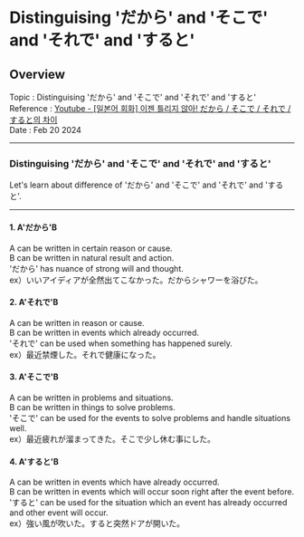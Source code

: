 # Distinguising 'だから' and 'そこで' and 'それで' and 'すると'

## Overview

Topic : Distinguising 'だから' and 'そこで' and 'それで' and 'すると'<br>
Reference : [Youtube - [일본어 회화] 이젠 틀리지 않아! だから / そこで / それで / すると의 차이](https://youtu.be/DSYc2BQrJEY?si=yoPw3vX3jyExm5bk)<br>
Date : Feb 20 2024<br>

---

### Distinguising 'だから' and 'そこで' and 'それで' and 'すると'

Let's learn about difference of 'だから' and 'そこで' and 'それで' and 'すると'.<br>

---

#### 1. A'だから'B

A can be written in certain reason or cause.<br>
B can be written in natural result and action.<br>
'だから' has nuance of strong will and thought.<br>
ex）いいアイディアが全然出てこなかった。だからシャワーを浴びた。<br>

#### 2. A'それで'B

A can be written in reason or cause.<br>
B can be written in events which already occurred.<br>
'それで' can be used when something has happened surely.<br>
ex）最近禁煙した。それで健康になった。<br>

#### 3. A'そこで'B

A can be written in problems and situations.<br>
B can be written in things to solve problems.<br>
'そこで' can be used for the events to solve problems and handle situations well.<br>
ex）最近疲れが溜まってきた。そこで少し休む事にした。<br>

#### 4. A'すると'B

A can be written in events which have already occurred.<br>
B can be written in events which will occur soon right after the event before.<br>
'すると' can be used for the situation which an event has already occurred and other event will occur.<br>
ex）強い風が吹いた。すると突然ドアが開いた。<br>
